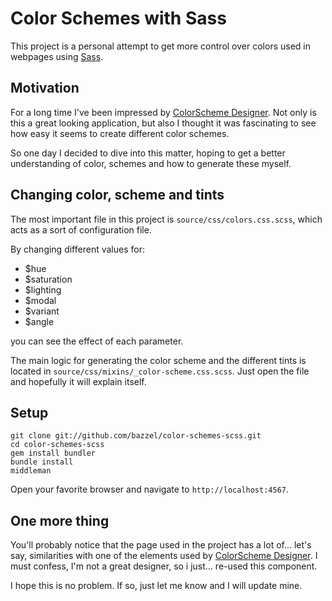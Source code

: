 # Color Schemes with Sass

This project is a personal attempt to get more control over colors used in webpages using [Sass](http://sass-lang.com/).

## Motivation

For a long time I've been impressed by [ColorScheme Designer](http://colorschemedesigner.com/). Not only is this a great looking application, but also I thought it was fascinating to see how easy it seems to create different color schemes.

So one day I decided to dive into this matter, hoping to get a better understanding of color, schemes and how to generate these myself.

## Changing color, scheme and tints

The most important file in this project is `source/css/colors.css.scss`, which acts as a sort of configuration file.

By changing different values for:

 * $hue
 * $saturation
 * $lighting
 * $modal
 * $variant
 * $angle

you can see the effect of each parameter.

The main logic for generating the color scheme and the different tints is located in `source/css/mixins/_color-scheme.css.scss`. Just open the file and hopefully it will explain itself.

## Setup

    git clone git://github.com/bazzel/color-schemes-scss.git
    cd color-schemes-scss
    gem install bundler
    bundle install
    middleman

Open your favorite browser and navigate to `http://localhost:4567`.

## One more thing

You'll probably notice that the page used in the project has a lot of... let's say, similarities with one of the elements used by [ColorScheme Designer](http://colorschemedesigner.com/). I must confess, I'm not a great designer, so i just... re-used this component.

I hope this is no problem. If so, just let me know and I will update mine.


